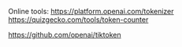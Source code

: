 Online tools:
https://platform.openai.com/tokenizer
https://quizgecko.com/tools/token-counter

https://github.com/openai/tiktoken
